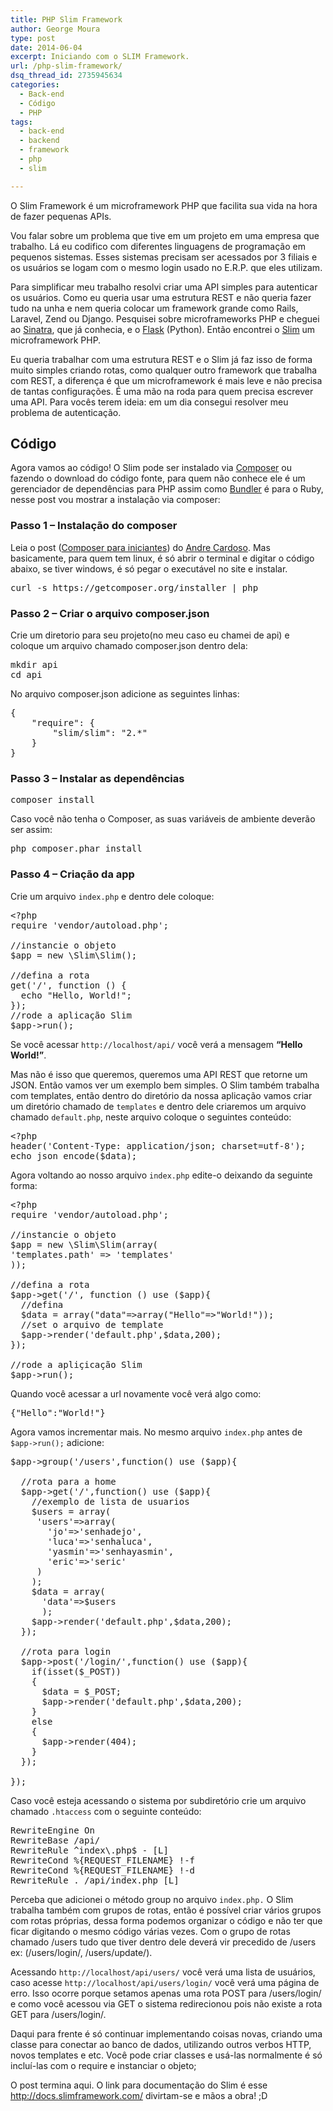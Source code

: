 ```yaml
---
title: PHP Slim Framework
author: George Moura
type: post
date: 2014-06-04
excerpt: Iniciando com o SLIM Framework.
url: /php-slim-framework/
dsq_thread_id: 2735945634
categories:
  - Back-end
  - Código
  - PHP
tags:
  - back-end
  - backend
  - framework
  - php
  - slim

---
```

O Slim Framework é um microframework PHP que facilita sua vida na hora de fazer pequenas APIs.

Vou falar sobre um problema que tive em um projeto em uma empresa que trabalho. Lá eu codifico com diferentes linguagens de programação em pequenos sistemas. Esses sistemas precisam ser acessados por 3 filiais e os usuários se logam com o mesmo login usado no E.R.P. que eles utilizam.

Para simplificar meu trabalho resolvi criar uma API simples para autenticar os usuários. Como eu queria usar uma estrutura REST e não queria fazer tudo na unha e nem queria colocar um framework grande como Rails, Laravel, Zend ou Django. Pesquisei sobre microframeworks PHP e cheguei ao [Sinatra][1], que já conhecia, e o [Flask][2] (Python). Então encontrei o [Slim][3] um microframework PHP.

Eu queria trabalhar com uma estrutura REST e o Slim já faz isso de forma muito simples criando rotas, como qualquer outro framework que trabalha com REST, a diferença é que um microframework é mais leve e não precisa de tantas configurações. É uma mão na roda para quem precisa escrever uma API. Para vocês terem ideia: em um dia consegui resolver meu problema de autenticação.

## Código

Agora vamos ao código! O Slim pode ser instalado via [Composer][4] ou fazendo o download do código fonte, para quem não conhece ele é um gerenciador de dependências para PHP assim como [Bundler][5] é para o Ruby, nesse post vou mostrar a instalação via composer:

### Passo 1 &#8211; Instalação do composer

Leia o post ([Composer para iniciantes][6]) do [Andre Cardoso][7]. Mas basicamente, para quem tem linux, é só abrir o terminal e digitar o código abaixo, se tiver windows, é só pegar o executável no site e instalar.

<pre class="lang-bash">curl -s https://getcomposer.org/installer | php</pre>

### Passo 2 &#8211; Criar o arquivo composer.json

Crie um diretorio para seu projeto(no meu caso eu chamei de api) e coloque um arquivo chamado composer.json dentro dela:

<pre class="lang-bash">mkdir api
cd api
</pre>

No arquivo composer.json adicione as seguintes linhas:

<pre class="lang-json">{
    "require": {
        "slim/slim": "2.*"
    }
}
</pre>

### Passo 3 &#8211; Instalar as dependências

<pre class="lang-bash">composer install</pre>

Caso você não tenha o Composer, as suas variáveis de ambiente deverão ser assim:

<pre>php composer.phar install</pre>

### Passo 4 &#8211; Criação da app

Crie um arquivo `index.php` e dentro dele coloque:

<pre class="lang-php">&lt;?php
require 'vendor/autoload.php';

//instancie o objeto
$app = new \Slim\Slim();

//defina a rota
get('/', function () { 
  echo "Hello, World!"; 
}); 
//rode a aplicação Slim 
$app-&gt;run();</pre>

Se você acessar `http://localhost/api/` você verá a mensagem **&#8220;Hello World!&#8221;**.

Mas não é isso que queremos, queremos uma API REST que retorne um JSON. Então vamos ver um exemplo bem simples. O Slim também trabalha com templates, então dentro do diretório da nossa aplicação vamos criar um diretório chamado de `templates` e dentro dele criaremos um arquivo chamado `default.php`, neste arquivo coloque o seguintes conteúdo:

<pre class="lang-php">&lt;?php 
header('Content-Type: application/json; charset=utf-8');
echo json_encode($data);
</pre>

Agora voltando ao nosso arquivo `index.php` edite-o deixando da seguinte forma:

<pre class="lang-php">&lt;?php
require 'vendor/autoload.php';

//instancie o objeto
$app = new \Slim\Slim(array(
'templates.path' =&gt; 'templates'
));

//defina a rota
$app-&gt;get('/', function () use ($app){ 
  //defina
  $data = array("data"=&gt;array("Hello"=&gt;"World!")); 
  //set o arquivo de template
  $app-&gt;render('default.php',$data,200); 
}); 

//rode a apliçicação Slim
$app-&gt;run();</pre>

Quando você acessar a url novamente você verá algo como:

<pre class="lang-json">{"Hello":"World!"}
</pre>

Agora vamos incrementar mais. No mesmo arquivo `index.php` antes de <code class="lang-php">$app-&gt;run();</code> adicione:

<pre>$app-&gt;group('/users',function() use ($app){

  //rota para a home
  $app-&gt;get('/',function() use ($app){
    //exemplo de lista de usuarios
    $users = array(
     'users'=&gt;array(
       'jo'=&gt;'senhadejo',
       'luca'=&gt;'senhaluca',
       'yasmin'=&gt;'senhayasmin',
       'eric'=&gt;'seric'
     )
    );
    $data = array(
      'data'=&gt;$users
      );
    $app-&gt;render('default.php',$data,200);
  });

  //rota para login
  $app-&gt;post('/login/',function() use ($app){
    if(isset($_POST))
    {
      $data = $_POST;
      $app-&gt;render('default.php',$data,200);
    }
    else
    {
      $app-&gt;render(404);
    }
  });

});
</pre>

Caso você esteja acessando o sistema por subdiretório crie um arquivo chamado `.htaccess` com o seguinte conteúdo:

<pre>RewriteEngine On
RewriteBase /api/
RewriteRule ^index\.php$ - [L]
RewriteCond %{REQUEST_FILENAME} !-f
RewriteCond %{REQUEST_FILENAME} !-d
RewriteRule . /api/index.php [L]
</pre>

Perceba que adicionei o método group no arquivo `index.php.` O Slim trabalha também com grupos de rotas, então é possível criar vários grupos com rotas próprias, dessa forma podemos organizar o código e não ter que ficar digitando o mesmo código várias vezes. Com o grupo de rotas chamado /users tudo que tiver dentro dele deverá vir precedido de /users ex: (/users/login/, /users/update/).

Acessando `http://localhost/api/users/` você verá uma lista de usuários, caso acesse `http://localhost/api/users/login/` você verá uma página de erro. Isso ocorre porque setamos apenas uma rota POST para /users/login/ e como você acessou via GET o sistema redirecionou pois não existe a rota GET para /users/login/.

Daqui para frente é só continuar implementando coisas novas, criando uma classe para conectar ao banco de dados, utilizando outros verbos HTTP, novos templates e etc. Você pode criar classes e usá-las normalmente é só incluí-las com o require e instanciar o objeto;

O post termina aqui. O link para documentação do Slim é esse <http://docs.slimframework.com/> divirtam-se e mãos a obra! ;D

 [1]: http://www.sinatrarb.com/
 [2]: http://flask.pocoo.org/
 [3]: http://www.slimframework.com/
 [4]: https://getcomposer.org/
 [5]: http://bundler.io/
 [6]: http://tableless.com.br/composer-para-iniciantes/
 [7]: http://tableless.com.br/author/andrecardosodev/